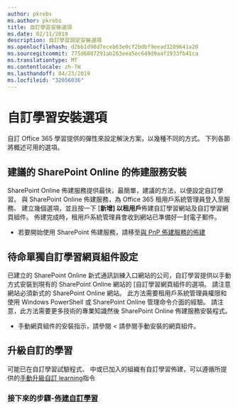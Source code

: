 ```yaml
---
author: pkrebs
ms.author: pkrebs
title: 自訂學習安裝選項
ms.date: 02/11/2019
description: 自訂學習設定安裝選項
ms.openlocfilehash: d2bb1d98d7eceb63e0cf2bdbf9eead1289641a20
ms.sourcegitcommit: 775d6807291ab263eea5ec649d9aaf1933fb41ca
ms.translationtype: MT
ms.contentlocale: zh-TW
ms.lasthandoff: 04/23/2019
ms.locfileid: "32056036"
---
```

# <a name="custom-learning-setup-options"></a>自訂學習安裝選項
自訂 Office 365 學習提供的彈性來設定解決方案，以幾種不同的方式。 下列各節將概述可用的選項。

## <a name="recommended---sharepoint-online-provisioning-service-setup"></a>建議的 SharePoint Online 的佈建服務安裝 
SharePoint Online 佈建服務提供最快，最簡單，建議的方法，以便設定自訂學習。 與 SharePoint Online 佈建服務，為 Office 365 租用戶系統管理員登入至服務、 建立幾個選項，並且按一下 [**新增] 以租用戶**佈建自訂學習網站及自訂學習網頁組件。 佈建完成時，租用戶系統管理員會收到網站已準備好一封電子郵件。 

- 若要開始使用 SharePoint 佈建服務，請移至[與 PnP 佈建服務的佈建](custom_provision.md)   

## <a name="stand-alone-custom-learning-web-part-setup"></a>待命單獨自訂學習網頁組件設定
已建立的 SharePoint Online 新式通訊訓練入口網站的公司，自訂學習提供以手動方式安裝到現有的 SharePoint Online 網站的 [自訂學習網頁組件的選項。 請注意網站必須新式的 SharePoint Online 網站。 此方法需要租用戶系統管理員權限和使用 Windows PowerShell 或 SharePoint Online 管理命令介面的經驗。 請注意，此方法需要更多技術的專業知識然後 SharePoint Online 佈建服務安裝程式。

- 手動網頁組件的安裝指示，請參閱 < 請參閱<b0>手動安裝的網頁組件</b0>。 

## <a name="upgrade-custom-learning"></a>升級自訂的學習
可能已在自訂學習試驗程式、 中或已加入的組織有自訂學習佈建，可以遵循所提供的[手動升級自訂 learning](custom_upgrade.md)指令    

### <a name="next-steps---provision-custom-learningcustomprovisionmd"></a>接下來的步驟-[佈建自訂學習](custom_provision.md)
